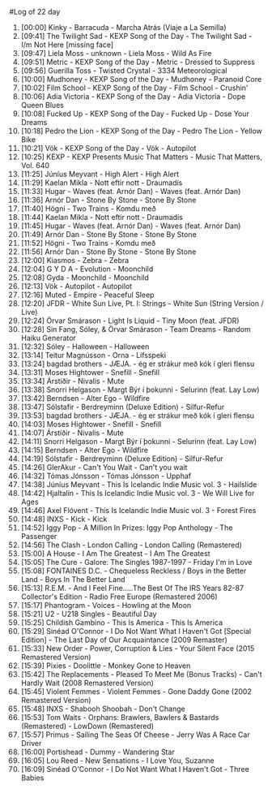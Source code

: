 #Log of 22 day

1. [00:00] Kinky - Barracuda - Marcha Atrás (Viaje a La Semilla)
1. [09:41] The Twilight Sad - KEXP Song of the Day - The Twilight Sad - I/m Not Here [missing face]
1. [09:47] Liela Moss - unknown - Liela Moss - Wild As Fire
1. [09:51] Metric - KEXP Song of the Day - Metric - Dressed to Suppress
1. [09:56] Guerilla Toss - Twisted Crystal - 3334 Meteorological
1. [10:00] Mudhoney - KEXP Song of the Day - Mudhoney - Paranoid Core
1. [10:02] Film School - KEXP Song of the Day - Film School - Crushin'
1. [10:06] Adia Victoria - KEXP Song of the Day - Adia Victoria - Dope Queen Blues
1. [10:08] Fucked Up - KEXP Song of the Day - Fucked Up - Dose Your Dreams
1. [10:18] Pedro the Lion - KEXP Song of the Day - Pedro The Lion - Yellow Bike
1. [10:21] Vök - KEXP Song of the Day - Vök - Autopilot
1. [10:25] KEXP - KEXP Presents Music That Matters - Music That Matters, Vol. 640
1. [11:25] Júníus Meyvant - High Alert - High Alert
1. [11:29] Kaelan Mikla - Nott eftir nott - Draumadís
1. [11:33] Hugar - Waves (feat. Arnór Dan) - Waves (feat. Arnór Dan)
1. [11:36] Arnór Dan - Stone By Stone - Stone By Stone
1. [11:40] Högni - Two Trains - Komdu með
1. [11:44] Kaelan Mikla - Nott eftir nott - Draumadís
1. [11:45] Hugar - Waves (feat. Arnór Dan) - Waves (feat. Arnór Dan)
1. [11:49] Arnór Dan - Stone By Stone - Stone By Stone
1. [11:52] Högni - Two Trains - Komdu með
1. [11:56] Arnór Dan - Stone By Stone - Stone By Stone
1. [12:00] Kiasmos - Zebra - Zebra
1. [12:04] G Y D A - Evolution - Moonchild
1. [12:08] Gyda - Moonchild - Moonchild
1. [12:13] Vök - Autopilot - Autopilot
1. [12:16] Muted - Empire - Peaceful Sleep
1. [12:20] JFDR - White Sun Live, Pt. I: Strings - White Sun (String Version / Live)
1. [12:24] Örvar Smárason - Light Is Liquid - Tiny Moon (feat. JFDR)
1. [12:28] Sin Fang, Sóley, & Örvar Smárason - Team Dreams - Random Haiku Generator
1. [12:32] Sóley - Halloween - Halloween
1. [13:14] Teitur Magnússon - Orna - Lífsspeki
1. [13:24] bagdad brothers - JÆJA. - ég er strákur með kók í gleri flensu
1. [13:31] Moses Hightower - Snefill - Snefill
1. [13:34] Árstíðir - Nivalis - Mute
1. [13:38] Snorri Helgason - Margt Býr í þokunni - Selurinn (feat. Lay Low)
1. [13:42] Berndsen - Alter Ego - Wildfire
1. [13:47] Sólstafir - Berdreyminn (Deluxe Edition) - Silfur-Refur
1. [13:53] bagdad brothers - JÆJA. - ég er strákur með kók í gleri flensu
1. [14:03] Moses Hightower - Snefill - Snefill
1. [14:07] Árstíðir - Nivalis - Mute
1. [14:11] Snorri Helgason - Margt Býr í þokunni - Selurinn (feat. Lay Low)
1. [14:15] Berndsen - Alter Ego - Wildfire
1. [14:19] Sólstafir - Berdreyminn (Deluxe Edition) - Silfur-Refur
1. [14:26] GlerAkur - Can't You Wait - Can't you wait
1. [14:32] Tómas Jónsson - Tómas Jónsson - Upphaf
1. [14:38] Júníus Meyvant - This Is Icelandic Indie Music vol. 3 - Hailslide
1. [14:42] Hjaltalín - This Is Icelandic Indie Music vol. 3 - We Will Live for Ages
1. [14:46] Axel Flóvent - This Is Icelandic Indie Music vol. 3 - Forest Fires
1. [14:48] INXS - Kick - Kick
1. [14:52] Iggy Pop - A Million In Prizes: Iggy Pop Anthology - The Passenger
1. [14:56] The Clash - London Calling - London Calling (Remastered)
1. [15:00] A House - I Am The Greatest - I Am The Greatest
1. [15:05] The Cure - Galore: The Singles 1987-1997 - Friday I'm in Love
1. [15:08] FONTAINES D.C. - Chequeless Reckless / Boys in the Better Land - Boys In The Better Land
1. [15:13] R.E.M. - And I Feel Fine.....The Best Of The IRS Years 82-87 Collector's Edition - Radio Free Europe (Remastered 2006)
1. [15:17] Phantogram - Voices - Howling at the Moon
1. [15:21] U2 - U218 Singles - Beautiful Day
1. [15:25] Childish Gambino - This Is America - This Is America
1. [15:29] Sinéad O'Connor - I Do Not Want What I Haven't Got [Special Edition] - The Last Day of Our Acquaintance (2009 Remaster)
1. [15:33] New Order - Power, Corruption & Lies - Your Silent Face (2015 Remastered Version)
1. [15:39] Pixies - Doolittle - Monkey Gone to Heaven
1. [15:42] The Replacements - Pleased To Meet Me (Bonus Tracks) - Can't Hardly Wait (2008 Remastered Version)
1. [15:45] Violent Femmes - Violent Femmes - Gone Daddy Gone (2002 Remastered Version)
1. [15:48] INXS - Shabooh Shoobah - Don't Change
1. [15:53] Tom Waits - Orphans: Brawlers, Bawlers & Bastards (Remastered) - LowDown (Remastered)
1. [15:57] Primus - Sailing The Seas Of Cheese - Jerry Was A Race Car Driver
1. [16:00] Portishead - Dummy - Wandering Star
1. [16:05] Lou Reed - New Sensations - I Love You, Suzanne
1. [16:09] Sinéad O'Connor - I Do Not Want What I Haven't Got - Three Babies
